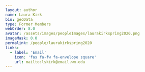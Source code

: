 ```yaml
---
layout: author
name: Laura Kirk
bio: geoData
type: Former Members
webOrder: 8.0
avatar: /assets/images/peopleImages/laurakirkspring2020.png
imageMask: 0.0
permalink: /people/laurakirkspring2020
links:
  - label: 'Email'
    icon: 'fas fa-fw fa-envelope square'
    url: mailto:lskirk@email.wm.edu
---
```

